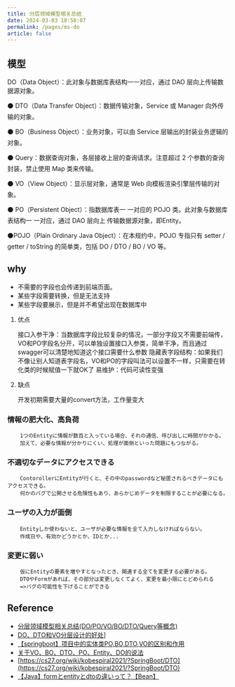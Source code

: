 ```yaml
---
title: 分层领域模型相关总结
date: 2024-03-03 10:58:07
permalink: /pages/ms-do
article: false
---
```



## 模型

 DO（Data Object）：此对象与数据库表结构一一对应，通过 DAO 层向上传输数据源对象。

⚫ DTO（Data Transfer Object）：数据传输对象，Service 或 Manager 向外传输的对象。

⚫ BO（Business Object）：业务对象，可以由 Service 层输出的封装业务逻辑的对象。

⚫ Query：数据查询对象，各层接收上层的查询请求。注意超过 2 个参数的查询封装，禁止使用 Map 类来传输。

⚫ VO（View Object）：显示层对象，通常是 Web 向模板渲染引擎层传输的对象。

⚫ PO（Persistent Object）：指数据库表一 一对应的 POJO 类。此对象与数据库表结构一 一对应，通过 DAO 层向上
传输数据源对象，即Entity。

⚫POJO（Plain Ordinary Java Object）：在本规约中，POJO 专指只有 setter / getter / toString 的简单类，包括
DO / DTO / BO / VO 等。

## why
- 不需要的字段也会传递到前端页面。 
- 某些字段需要转换，但是无法支持
- 某些字段要展示，但是并不希望出现在数据库中 


1. 优点

    接口入参干净：当数据库字段比较复杂的情况，一部分字段又不需要前端传，VO和PO字段名分开，可以单独设置接口入参类，简单干净，而且通过swagger可以清楚地知道这个接口需要什么参数
    隐藏表字段结构：如果我们不像让别人知道表字段名，VO和PO的字段叫法可以设置不一样，只需要在转化类的时候赋值一下就OK了
    易维护：代码可读性变强

2. 缺点

    开发初期需要大量的convert方法，工作量变大


###    情報の肥大化、高負荷
        1つのEntityに情報が数百と入っている場合、それの通信、呼び出しに時間がかかる。
        加えて、必要な情報が分かりにくい、処理が面倒といった問題にもつながる。
###    不適切なデータにアクセスできる
        ContorollerにEntityが行くと、その中のpasswordなど秘匿されるべきデータにもアクセスできる。
        何かのバグで公開させる危険性もあり、あらかじめデータを制限することが必要になる。
###    ユーザの入力が面倒
        Entityしか使わないと、ユーザが必要な情報を全て入力しなければならない。
        作成日や、有効かどうかとか、IDとか...
###    変更に弱い
        仮にEntityの要素を増やすとなったとき、関連する全てを変更する必要がある。
        DTOやFormがあれば、その部分は変更しなくてよく、変更を最小限にとどめられる
        =>バグの可能性を下げることができる

## Reference
- [分层领域模型相关总结(DO/PO/VO/BO/DTO/Query等概念)](https://blog.csdn.net/weixin_44958006/article/details/130483078)
- [DO、DTO和VO分层设计的好处](https://www.cnblogs.com/Anidot/articles/9450219.html)]
- [【springboot】项目中的实体类PO,BO,DTO,VO的区别和作用](https://blog.csdn.net/weixin_50799082/article/details/128810442?spm=1001.2101.3001.6650.1&utm_medium=distribute.pc_relevant.none-task-blog-2%7Edefault%7ECTRLIST%7ERate-1-128810442-blog-130707909.235%5Ev43%5Epc_blog_bottom_relevance_base9&depth_1-utm_source=distribute.pc_relevant.none-task-blog-2%7Edefault%7ECTRLIST%7ERate-1-128810442-blog-130707909.235%5Ev43%5Epc_blog_bottom_relevance_base9&utm_relevant_index=2)
- [关于VO、BO、DTO、PO、Entity、DO的说法](https://blog.csdn.net/weixin_45325628/article/details/125469158?spm=1001.2101.3001.6650.2&utm_medium=distribute.pc_relevant.none-task-blog-2%7Edefault%7ECTRLIST%7ERate-2-125469158-blog-128810442.235%5Ev43%5Epc_blog_bottom_relevance_base9&depth_1-utm_source=distribute.pc_relevant.none-task-blog-2%7Edefault%7ECTRLIST%7ERate-2-125469158-blog-128810442.235%5Ev43%5Epc_blog_bottom_relevance_base9&utm_relevant_index=5)
- [https://cs27.org/wiki/kobespiral2021/?SpringBoot/DTO](https://cs27.org/wiki/kobespiral2021/?SpringBoot/DTO)
- [【Java】formとentityとdtoの違いって？【Bean】](https://qiita.com/mtanabe/items/c879d233d297eda288d4)